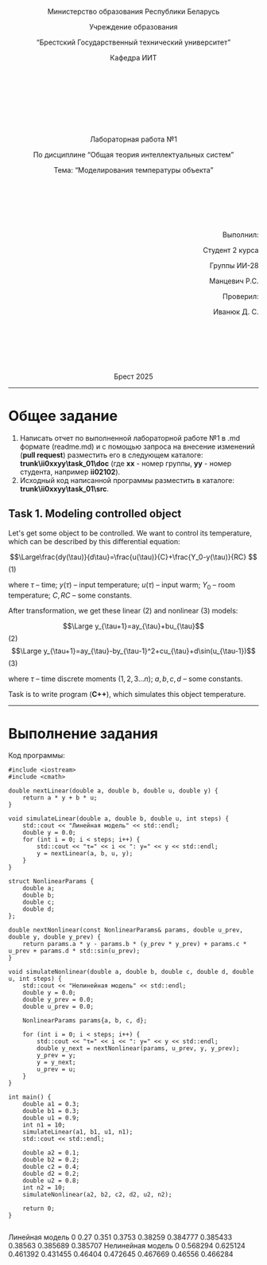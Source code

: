 <p align="center"> Министерство образования Республики Беларусь</p>
<p align="center">Учреждение образования</p>
<p align="center">“Брестский Государственный технический университет”</p>
<p align="center">Кафедра ИИТ</p>
<br><br><br><br><br><br><br>
<p align="center">Лабораторная работа №1</p>
<p align="center">По дисциплине “Общая теория интеллектуальных систем”</p>
<p align="center">Тема: “Моделирования температуры объекта”</p>
<br><br><br><br><br>
<p align="right">Выполнил:</p>
<p align="right">Студент 2 курса</p>
<p align="right">Группы ИИ-28</p>
<p align="right">Манцевич Р.С.</p>
<p align="right">Проверил:</p>
<p align="right">Иванюк Д. С.</p>
<br><br><br><br><br>
<p align="center">Брест 2025</p>

<hr>

# Общее задание #
1. Написать отчет по выполненной лабораторной работе №1 в .md формате (readme.md) и с помощью запроса на внесение изменений (**pull request**) разместить его в следующем каталоге: **trunk\ii0xxyy\task_01\doc** (где **xx** - номер группы, **yy** - номер студента, например **ii02102**).
2. Исходный код написанной программы разместить в каталоге: **trunk\ii0xxyy\task_01\src**.
## Task 1. Modeling controlled object ##
Let's get some object to be controlled. We want to control its temperature, which can be described by this differential equation:

$$\Large\frac{dy(\tau)}{d\tau}=\frac{u(\tau)}{C}+\frac{Y_0-y(\tau)}{RC} $$ (1)

where $\tau$ – time; $y(\tau)$ – input temperature; $u(\tau)$ – input warm; $Y_0$ – room temperature; $C,RC$ – some constants.

After transformation, we get these linear (2) and nonlinear (3) models:

$$\Large y_{\tau+1}=ay_{\tau}+bu_{\tau}$$ (2)
$$\Large y_{\tau+1}=ay_{\tau}-by_{\tau-1}^2+cu_{\tau}+d\sin(u_{\tau-1})$$ (3)

where $\tau$ – time discrete moments ($1,2,3{\dots}n$); $a,b,c,d$ – some constants.

Task is to write program (**C++**), which simulates this object temperature.

<hr>

# Выполнение задания #

Код программы:
```
#include <iostream>
#include <cmath>

double nextLinear(double a, double b, double u, double y) {
    return a * y + b * u;
}

void simulateLinear(double a, double b, double u, int steps) {
    std::cout << "Линейная модель" << std::endl;
    double y = 0.0;
    for (int i = 0; i < steps; i++) {
        std::cout << "τ=" << i << ": y=" << y << std::endl;
        y = nextLinear(a, b, u, y);
    }
}

struct NonlinearParams {
    double a;
    double b;
    double c;
    double d;
};

double nextNonlinear(const NonlinearParams& params, double u_prev, double y, double y_prev) {
    return params.a * y - params.b * (y_prev * y_prev) + params.c * u_prev + params.d * std::sin(u_prev);
}

void simulateNonlinear(double a, double b, double c, double d, double u, int steps) {
    std::cout << "Нелинейная модель" << std::endl;
    double y = 0.0;
    double y_prev = 0.0;
    double u_prev = 0.0;
    
    NonlinearParams params{a, b, c, d};
    
    for (int i = 0; i < steps; i++) {
        std::cout << "τ=" << i << ": y=" << y << std::endl;
        double y_next = nextNonlinear(params, u_prev, y, y_prev);
        y_prev = y;
        y = y_next;
        u_prev = u; 
    }
}

int main() {
    double a1 = 0.3;
    double b1 = 0.3;
    double u1 = 0.9;
    int n1 = 10;
    simulateLinear(a1, b1, u1, n1);
    std::cout << std::endl;

    double a2 = 0.1;
    double b2 = 0.2;
    double c2 = 0.4;
    double d2 = 0.2;
    double u2 = 0.8;
    int n2 = 10;
    simulateNonlinear(a2, b2, c2, d2, u2, n2);

    return 0;
}
  
```
Линейная модель
0
0.27
0.351
0.3753
0.38259
0.384777
0.385433
0.38563
0.385689
0.385707
Нелинейная модель
0
0.568294
0.625124
0.461392
0.431455
0.46404
0.472645
0.467669
0.46556
0.466284
```